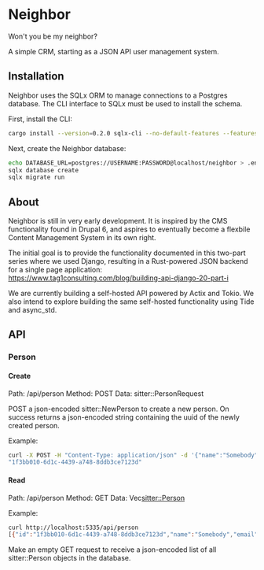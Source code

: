 # Neighbor

Won't you be my neighbor?

A simple CRM, starting as a JSON API user management system.

## Installation

Neighbor uses the SQLx ORM to manage connections to a Postgres database. The CLI interface to SQLx must be used to install the schema.

First, install the CLI:

```sh
cargo install --version=0.2.0 sqlx-cli --no-default-features --features postgres
```

Next, create the Neighbor database:
```sh
echo DATABASE_URL=postgres://USERNAME:PASSWORD@localhost/neighbor > .env
sqlx database create
sqlx migrate run
```

## About

Neighbor is still in very early development. It is inspired by the CMS functionality found in Drupal 6, and aspires to eventually become a flexbile Content Management System in its own right.

The initial goal is to provide the functionality documented in this two-part series where we used Django, resulting in a Rust-powered JSON backend for a single page application:
https://www.tag1consulting.com/blog/building-api-django-20-part-i

We are currently building a self-hosted API powered by Actix and Tokio. We also intend to explore building the same self-hosted functionality using Tide and async_std.

## API

### Person

#### Create

Path: /api/person
Method: POST
Data: sitter::PersonRequest

POST a json-encoded sitter::NewPerson to create a new person. On success returns a json-encoded string containing the uuid of the newly created person.

Example:
```sh
curl -X POST -H "Content-Type: application/json" -d '{"name":"Somebody","email":"somebody@example.com","pass":"f00B@r"}' http://localhost:5335/api/person/create
"1f3bb010-6d1c-4439-a748-8ddb3ce7123d"
```

#### Read 

Path: /api/person
Method: GET
Data: Vec<sitter::Person>

Example:
```sh
curl http://localhost:5335/api/person
[{"id":"1f3bb010-6d1c-4439-a748-8ddb3ce7123d","name":"Somebody","email":"somebody@example.com","pass":"f00B@r"}]
```

Make an empty GET request to receive a json-encoded list of all sitter::Person objects in the database.
